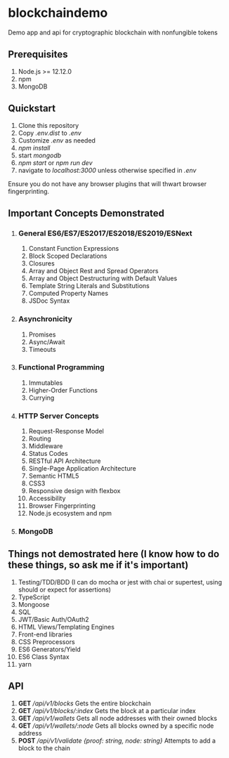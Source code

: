 # blockchaindemo

Demo app and api for cryptographic blockchain with nonfungible tokens

## Prerequisites

1. Node.js >= 12.12.0
1. npm
1. MongoDB

## Quickstart

1. Clone this repository
1. Copy *.env.dist* to *.env*
1. Customize *.env* as needed
1. *npm install*
1. start *mongodb*
1. *npm start* or *npm run dev*
1. navigate to *localhost:3000* unless otherwise specified in *.env*

Ensure you do not have any browser plugins that will thwart browser fingerprinting.

## Important Concepts Demonstrated

1. ### General ES6/ES7/ES2017/ES2018/ES2019/ESNext

    1. Constant Function Expressions
    1. Block Scoped Declarations
    1. Closures
    1. Array and Object Rest and Spread Operators
    1. Array and Object Destructuring with Default Values
    1. Template String Literals and Substitutions
    1. Computed Property Names
    1. JSDoc Syntax

1. ### Asynchronicity

    1. Promises
    1. Async/Await
    1. Timeouts

1. ### Functional Programming

    1. Immutables
    1. Higher-Order Functions
    1. Currying

1. ### HTTP Server Concepts

    1. Request-Response Model
    1. Routing
    1. Middleware
    1. Status Codes
    1. RESTful API Architecture
    1. Single-Page Application Architecture
    1. Semantic HTML5
    1. CSS3
    1. Responsive design with flexbox
    1. Accessibility
    1. Browser Fingerprinting
    1. Node.js ecosystem and npm

1. ### MongoDB

## Things not demostrated here (I know how to do these things, so ask me if it's important)

1. Testing/TDD/BDD (I can do mocha or jest with chai or supertest, using should or expect for assertions)
1. TypeScript
1. Mongoose
1. SQL
1. JWT/Basic Auth/OAuth2
1. HTML Views/Templating Engines
1. Front-end libraries
1. CSS Preprocessors
1. ES6 Generators/Yield
1. ES6 Class Syntax
1. yarn

## API

1. **GET** */api/v1/blocks* Gets the entire blockchain
1. **GET** */api/v1/blocks/:index* Gets the block at a particular index
1. **GET** */api/v1/wallets* Gets all node addresses with their owned blocks
1. **GET** */api/v1/wallets/:node* Gets all blocks owned by a specific node address
1. **POST** */api/v1/validate* *{proof: string, node: string}* Attempts to add a block to the chain
